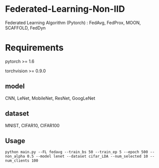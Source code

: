 # Federated-Learning-Non-IID
Federated Learning Algorithm (Pytorch) : FedAvg, FedProx, MOON, SCAFFOLD, FedDyn


# Requirements
pytorch >= 1.6

torchvision >= 0.9.0

## model
CNN, LeNet, MobileNet, ResNet, GoogLeNet

## dataset 
MNIST, CIFAR10, CIFAR100


## Usage
```
python main.py --FL fedavg --train_bs 50 --train_ep 5 --epoch 500 --non_alpha 0.5 --model lenet --dataset cifar_LDA --num_selected 10 --num_clients 100
```
